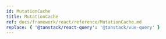 ```yaml
---
id: MutationCache
title: MutationCache
ref: docs/framework/react/reference/MutationCache.md
replace: { '@tanstack/react-query': '@tanstack/vue-query' }
---
```

